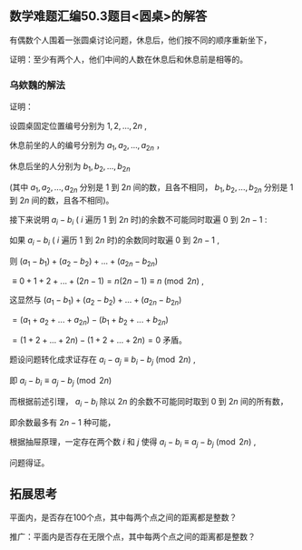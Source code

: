 ## 数学难题汇编50.3题目<圆桌>的解答

有偶数个人围着一张圆桌讨论问题，休息后，他们按不同的顺序重新坐下，

证明：至少有两个人，他们中间的人数在休息后和休息前是相等的。

### 乌欸魏的解法

证明：

设圆桌固定位置编号分别为 $1,2,...,2n$ ,

休息前坐的人的编号分别为 $a_1,a_2,...,a_{2n}$ ，

休息后坐的人分别为 $b_1,b_2,...,b_{2n}$ 

(其中 $a_1,a_2,...,a_{2n}$ 分别是 $1$ 到 $2n$ 间的数，且各不相同， $b_1,b_2,...,b_{2n}$ 分别是 $1$ 到 $2n$ 间的数，且各不相同)。

接下来说明 $a_i-b_i$ ( $i$ 遍历 $1$ 到 $2n$ 时)的余数不可能同时取遍 $0$ 到 $2n-1$ :

如果 $a_i-b_i$ ( $i$ 遍历 $1$ 到 $2n$ 时)的余数同时取遍 $0$ 到 $2n-1$ ,

则 $(a_1-b_1)+(a_2-b_2)+...+(a_{2n}-b_{2n})$

$≡0+1+2+...+(2n-1)=n(2n-1)≡n \pmod{2n}$ ,

这显然与 $(a_1-b_1)+(a_2-b_2)+...+(a_{2n}-b_{2n})$

$=(a_1+a_2+...+a_{2n})-(b_1+b_2+...+b_{2n})$

$=(1+2+...+2n)-(1+2+...+2n)=0$ 矛盾。

题设问题转化成求证存在 $a_i-a_j≡b_i-b_j \pmod{2n}$ ,

即 $a_i-b_i≡a_j-b_j \pmod{2n}$

而根据前述引理， $a_i-b_i$ 除以 $2n$ 的余数不可能同时取到 $0$ 到 $2n$ 间的所有数，

即余数最多有 $2n-1$ 种可能，

根据抽屉原理，一定存在两个数 $i$ 和 $j$ 使得 $a_i-b_i≡a_j-b_j \pmod{2n}$ ,

问题得证。

## 拓展思考

平面内，是否存在100个点，其中每两个点之间的距离都是整数？

推广：平面内是否存在无限个点，其中每两个点之间的距离都是整数？
